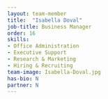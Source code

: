 ```yaml
---
layout: team-member
title:  "Isabella Doval"
job-title: Business Manager
order: 16
skills:
- Office Administration
- Executive Support
- Research & Marketing
- Hiring & Recruiting
team-image: Isabella-Doval.jpg
has-bio: N
partner: N
---
```

